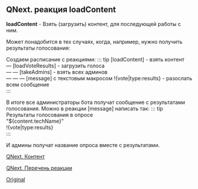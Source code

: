 ## QNext. реакция loadContent

**loadContent** - Взять (загрузить) контент, для последующей работы с ним.

Может понадобится в тех случаях, когда, например, нужно получить результаты голосования:

Создаем расписание с реакциями:
::: tip
 [loadContent] - взять контент<br> — [loadVoteResults] - загрузить голоса<br> — — [takeAdmins] - взять всех админов<br> — — — [message] с текстовым макросом !{vote|type:results} - разослать всем сообщение<br>
:::

В итоге все администраторы бота получат сообщение с результатами голосования. Можно в реакции [message] написать так:
::: tip
Результаты голосования в опросе<br>"${content.techName}"<br>!{vote|type:results}<br>
:::

И админы получат название опроса вместе с результатами.



[QNext. Контент](/docs-test/ph/admin/content-about)

[QNext. Перечень реакции](/docs-test/ph/reactions)
  
[Original](https://telegra.ph/QNext-admin-reaction-loadContent-05-07)